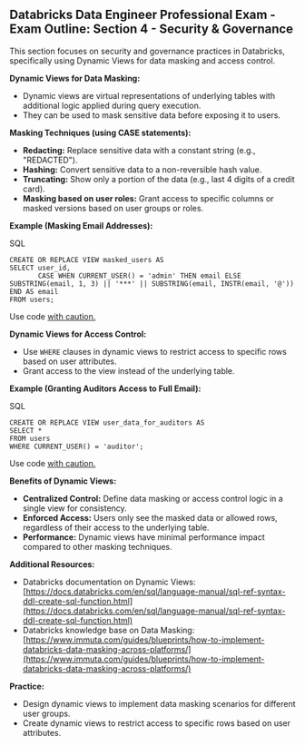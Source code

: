 ## Databricks Data Engineer Professional Exam - Exam Outline: Section 4 - Security & Governance

This section focuses on security and governance practices in Databricks, specifically using Dynamic Views for data masking and access control.

**Dynamic Views for Data Masking:**

- Dynamic views are virtual representations of underlying tables with additional logic applied during query execution.
- They can be used to mask sensitive data before exposing it to users.

**Masking Techniques (using CASE statements):**

- **Redacting:** Replace sensitive data with a constant string (e.g., "REDACTED").
- **Hashing:** Convert sensitive data to a non-reversible hash value.
- **Truncating:** Show only a portion of the data (e.g., last 4 digits of a credit card).
- **Masking based on user roles:** Grant access to specific columns or masked versions based on user groups or roles.

**Example (Masking Email Addresses):**

SQL

```
CREATE OR REPLACE VIEW masked_users AS
SELECT user_id,
       CASE WHEN CURRENT_USER() = 'admin' THEN email ELSE SUBSTRING(email, 1, 3) || '***' || SUBSTRING(email, INSTR(email, '@')) END AS email
FROM users;
```

Use code [with caution.](/faq#coding)

**Dynamic Views for Access Control:**

- Use `WHERE` clauses in dynamic views to restrict access to specific rows based on user attributes.
- Grant access to the view instead of the underlying table.

**Example (Granting Auditors Access to Full Email):**

SQL

```
CREATE OR REPLACE VIEW user_data_for_auditors AS
SELECT *
FROM users
WHERE CURRENT_USER() = 'auditor';
```

Use code [with caution.](/faq#coding)

**Benefits of Dynamic Views:**

- **Centralized Control:** Define data masking or access control logic in a single view for consistency.
- **Enforced Access:** Users only see the masked data or allowed rows, regardless of their access to the underlying table.
- **Performance:** Dynamic views have minimal performance impact compared to other masking techniques.

**Additional Resources:**

- Databricks documentation on Dynamic Views: [https://docs.databricks.com/en/sql/language-manual/sql-ref-syntax-ddl-create-sql-function.html](https://docs.databricks.com/en/sql/language-manual/sql-ref-syntax-ddl-create-sql-function.html)
- Databricks knowledge base on Data Masking: [https://www.immuta.com/guides/blueprints/how-to-implement-databricks-data-masking-across-platforms/](https://www.immuta.com/guides/blueprints/how-to-implement-databricks-data-masking-across-platforms/)

**Practice:**

- Design dynamic views to implement data masking scenarios for different user groups.
- Create dynamic views to restrict access to specific rows based on user attributes.